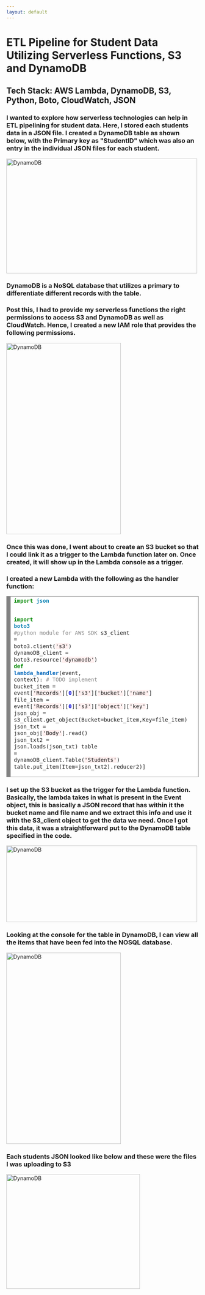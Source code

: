 ```yaml
---
layout: default
---
```

<h1> ETL Pipeline for Student Data Utilizing Serverless Functions, S3 and DynamoDB </h1>
<h2> <b> Tech Stack: AWS Lambda, DynamoDB, S3, Python, Boto, CloudWatch, JSON </b> </h2>

<h3> I wanted to explore how serverless technologies can help in ETL pipelining for student data. Here, I stored each students data in a JSON file. I created a DynamoDB table as shown below, with the Primary key as "StudentID" which was also an entry in the individual JSON files for each student. </h3>

<img src="https://4.bp.blogspot.com/-SuybhWyizhc/W-Tysf8-oxI/AAAAAAAAACc/swTRF8imMXcxXfSmwEPRp_AjIraRvvyewCLcBGAs/s1600/Dynamo.png" alt = "DynamoDB" height = 300 width = 500>

<h3> DynamoDB is a NoSQL database that utilizes a primary to differentiate different records with the table. </h3>

<h3>Post this, I had to provide my serverless functions the right permissions to access S3 and DynamoDB as well as CloudWatch. Hence, I created a new IAM role that provides the following permissions. </h3>

<img src="https://1.bp.blogspot.com/-42mxU-WfI7s/W-TzXRVFIyI/AAAAAAAAACk/liqo3tlKIgwKU1X4Xc03N0qleg9XnRlLgCLcBGAs/s1600/Dynamo.png" alt = "DynamoDB" height = 500 width = 300>

<h3>Once this was done, I went about to create an S3 bucket so that I could link it as a trigger to the Lambda function later on. Once created, it will show up in the Lambda console as a trigger. </h3>

<h3>I created a new Lambda with the following as the handler function:</h3>

<!-- HTML generated using hilite.me --><div style="background: #ffffff; overflow:auto;width:auto;border:solid gray;border-width:.1em .1em .1em .8em;padding:.2em .6em;"><pre style="margin: 0; line-height: 125%"><span style="color: #008800; font-weight: bold">import</span> <span style="color: #0e84b5; font-weight: bold">json</span>
<span style="color: #008800; font-weight: bold">import</span> <span style="color: #0e84b5; font-weight: bold">boto3</span> <span style="color: #888888">#python module for AWS SDK</span>
s3_client <span style="color: #333333">=</span> boto3<span style="color: #333333">.</span>client(<span style="background-color: #fff0f0">&#39;s3&#39;</span>)
dynamoDB_client <span style="color: #333333">=</span> boto3<span style="color: #333333">.</span>resource(<span style="background-color: #fff0f0">&#39;dynamodb&#39;</span>)
<span style="color: #008800; font-weight: bold">def</span> <span style="color: #0066BB; font-weight: bold">lambda_handler</span>(event, context):
    <span style="color: #888888"># TODO implement</span>
    bucket_item <span style="color: #333333">=</span> event[<span style="background-color: #fff0f0">&#39;Records&#39;</span>][<span style="color: #0000DD; font-weight: bold">0</span>][<span style="background-color: #fff0f0">&#39;s3&#39;</span>][<span style="background-color: #fff0f0">&#39;bucket&#39;</span>][<span style="background-color: #fff0f0">&#39;name&#39;</span>]
    file_item <span style="color: #333333">=</span> event[<span style="background-color: #fff0f0">&#39;Records&#39;</span>][<span style="color: #0000DD; font-weight: bold">0</span>][<span style="background-color: #fff0f0">&#39;s3&#39;</span>][<span style="background-color: #fff0f0">&#39;object&#39;</span>][<span style="background-color: #fff0f0">&#39;key&#39;</span>]
    json_obj <span style="color: #333333">=</span> s3_client<span style="color: #333333">.</span>get_object(Bucket<span style="color: #333333">=</span>bucket_item,Key<span style="color: #333333">=</span>file_item)
    json_txt <span style="color: #333333">=</span> json_obj[<span style="background-color: #fff0f0">&#39;Body&#39;</span>]<span style="color: #333333">.</span>read()
    json_txt2 <span style="color: #333333">=</span> json<span style="color: #333333">.</span>loads(json_txt)
    table <span style="color: #333333">=</span> dynamoDB_client<span style="color: #333333">.</span>Table(<span style="background-color: #fff0f0">&#39;Students&#39;</span>)
    table<span style="color: #333333">.</span>put_item(Item<span style="color: #333333">=</span>json_txt2)<span style="color: #333333">.</span>reducer2)]
</pre></div>

<h3> I set up the S3 bucket as the trigger for the Lambda function. Basically, the lambda takes in what is present in the Event object, this is basically a JSON record that has within it the bucket name and file name and we extract this info and use it with the S3_client object to get the data we need. Once I got this data, it was a straightforward put to the DynamoDB table specified in the code. </h3>

<img src="https://2.bp.blogspot.com/-yMbzW_xG984/W-T0dw8DGII/AAAAAAAAACw/qxJvk4stN44DLFHstJ6HDGGrkyzlCsbVgCLcBGAs/s1600/trigger.png" alt = "DynamoDB" height = 200 width = 500>

<h3> Looking at the console for the table in DynamoDB, I can view all the items that have been fed into the NOSQL database. </h3>

<img src="https://3.bp.blogspot.com/-zKRLkEDc-yk/W-T1ilxVVsI/AAAAAAAAADI/srN9i4C99HMadbiMXvdJQKKgcXWfM2hXACLcBGAs/s1600/dynamodb.png" alt = "DynamoDB" height = 500 width = 300>

<h3> Each students JSON looked like below and these were the files I was uploading to S3 </h3>

<img src="https://3.bp.blogspot.com/-jgvH8NfGdPI/W-T1ijcwC8I/AAAAAAAAADM/q3Gzx_dQpwwJouPE8il_3ooWzNQEY9XMQCLcBGAs/s1600/JSON.png" alt = "DynamoDB" height = 300 width = 350>




